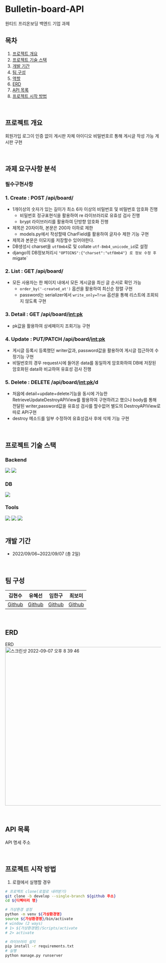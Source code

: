# Bulletin-board-API
원티드 프리온보딩 백엔드 기업 과제

## 목차
1. [프로젝트 개요](#프로젝트-개요)
2. [프로젝트 기술 스택](#프로젝트-기술-스택)
3. [개발 기간](#개발-기간)
4. [팀 구성](#팀-구성)
5. [역할](#역할)
6. [ERD](#ERD)
7. [API 목록](#API-목록)
8. [프로젝트 시작 방법](#프로젝트-시작-방법)


<br>


## 프로젝트 개요
회원가입 로그이 인증 없이 게시판 자체 아이디오 비밀번호르 통해 게시글 작성 가능 게시판 구현



<br>

## 과제 요구사항 분석
### 필수구현사항
### 1. Create : POST /api/board/
- 1개이상의 숫자가 있는 길이가 최소 6자 이상의 비밀번호 및 비밀번호 암호화 진행
  - 비밀번호 정규표현식을 활용하여 re 라이브러리로 유효성 검사 진행
  - brypt 라이브러리를 활용하여 단방향 암호화 진행
- 제목은 20자이하, 본문은 200자 이하로 제한
  - models.py에서 작성할때 CharField를 활용하여 글자수 제한 기능 구현
- 제목과 본문은 이모지를 저장할수 있어야한다.
 - DB생성시 charset을 `utf8mb4`로  및 collate `utf-8mb4_unicode_id`로 설정
 - django의 DB정보처리시 ` "OPTOINS":{"charset":"utf8mb4"} 로 정보 수정 후 `migate` 
 
### 2. List : GET /api/board/
- 모든 사용자는 한 페이지 내에서 모든 게시글을 최신 글 순서로 확인 가능
  - `order_by('-created_at')` 옵션을 활용하여 최신순 정렬 구현
  - password는 serializer에서 `write_only=True` 옵션을 통해 리스트에 조회되지 않도록 구현


### 3. Detail : GET /api/board/<int:pk>
- pk값을 활용하여 상세페이지 조회기능 구현

### 4. Update : PUT/PATCH /api/board/<int:pk>
- 게시글 등록시 등록했던 writer값과, password값을 활용하여 게시글 접근하여 수정기능 구현
- 비밀번호의 경우 request시에 들어온 data를 동일하게 암호화하여 DB에 저장된 암호화된 data와 비교하여 유효성 검사 진행

### 5. Delete : DELETE /api/board/<int:pk>/d
- 처음에 detail+update+delete기능을 동시에 가능한 RetrieveUpdateDestroyAPIView를 활용하여 구현하려고 했으나 
body를 통해 전달된 writer,password값을 유효성 검사를 할수없어 별도의 DestroyAPIView로 따로 API구현
- destroy 메소드를 일부 수정하여 유효성검사 후에 삭제 기능 구현

<br>

## 프로젝트 기술 스택

### Backend
<section>
<img src="https://img.shields.io/badge/Django-092E20?logo=Django&logoColor=white"/>
<img src="https://img.shields.io/badge/Django%20REST%20Framework-092E20?logo=Django&logoColor=white"/>
</section>

### DB
<section>
<img src="https://img.shields.io/badge/MySQL-4479A1?logo=MySQL&logoColor=white"/>
</section>

### Tools
<section>
<img src="https://img.shields.io/badge/GitHub-181717?logo=GitHub&logoColor=white"/>
<img src="https://img.shields.io/badge/Discord-5865F2?logo=Discord&logoColor=white">
<img src="https://img.shields.io/badge/Postman-FF6C37?logo=Postman&logoColor=white">
</section>
<!-- | 백엔드 | DB   |  Tools   |
| ---- | ------ | --- |
|      |        |    | -->


<br>


## 개발 기간
- 2022/09/06~2022/09/07 (총 2일)


<br>


## 팀 구성
| 김현수 | 유혜선 | 임한구 |  최보미  |
| ------ | ------ | ------ | --- |
| [Github](https://github.com/HyeonsooKim) | [Github](https://github.com/Hyes-y)   | [Github](https://github.com/nicholas019/)   |  [Github](https://github.com/BomiChoi)   |


<br>


## ERD
ERD 
<img width="511" alt="스크린샷 2022-09-07 오후 8 39 46" src="https://user-images.githubusercontent.com/103249222/188869499-741858c7-219a-4e63-80d4-fe8411cdc2f1.png">


<br>


## API 목록
API 명세 주소

<br>


## 프로젝트 시작 방법
1. 로컬에서 실행할 경우
```bash
# 프로젝트 clone(로컬로 내려받기)
git clone -b develop --single-branch ${github 주소}
cd ${디렉터리 명}

# 가상환경 설정
python -m venv ${가상환경명}
source ${가상환경명}/bin/activate
# window (2 ways) 
# 1> ${가상환경명}/Scripts/activate
# 2> activate

# 라이브러리 설치
pip install -r requirements.txt
# 실행
python manage.py runserver
```

<br>
